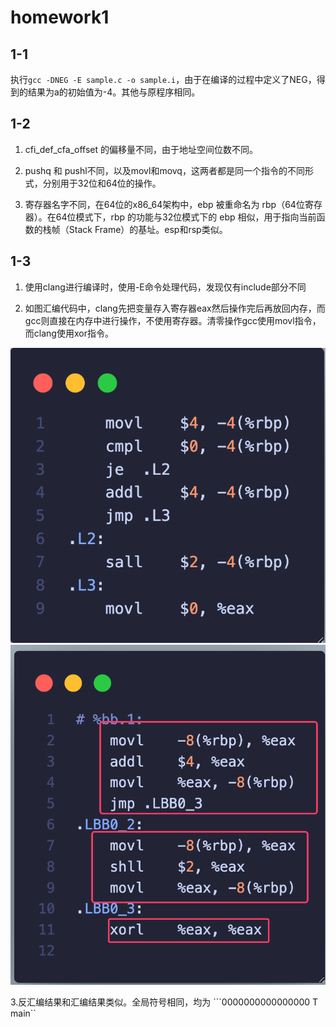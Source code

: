 # homework1
## 1-1

执行``` gcc -DNEG -E sample.c -o sample.i ```，由于在编译的过程中定义了NEG，得到的结果为a的初始值为-4。其他与原程序相同。

## 1-2

1. cfi_def_cfa_offset 的偏移量不同，由于地址空间位数不同。

2. pushq 和 pushl不同，以及movl和movq，这两者都是同一个指令的不同形式，分别用于32位和64位的操作。

3. 寄存器名字不同，在64位的x86_64架构中，ebp 被重命名为 rbp（64位寄存器）。在64位模式下，rbp 的功能与32位模式下的 ebp 相似，用于指向当前函数的栈帧（Stack Frame）的基址。esp和rsp类似。

## 1-3

1. 使用clang进行编译时，使用-E命令处理代码，发现仅有include部分不同

2. 如图汇编代码中，clang先把变量存入寄存器eax然后操作完后再放回内存，而gcc则直接在内存中进行操作，不使用寄存器。清零操作gcc使用movl指令，而clang使用xor指令。

![gcc](gcc.png) ![Alt text](clang.png)

3.反汇编结果和汇编结果类似。全局符号相同，均为
```0000000000000000 T main``

